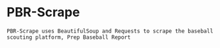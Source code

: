 # PBR-Scrape
    PBR-Scrape uses BeautifulSoup and Requests to scrape the baseball scouting platform, Prep Baseball Report